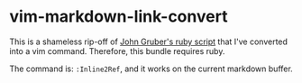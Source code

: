 # vim-markdown-link-convert 

This is a shameless rip-off of [John Gruber's ruby
script][github] that I've converted into a vim
command. Therefore, this bundle requires ruby.

The command is: `:Inline2Ref`, and it works on the current markdown buffer.

[github]: https://gist.github.com/gruber/1207378
